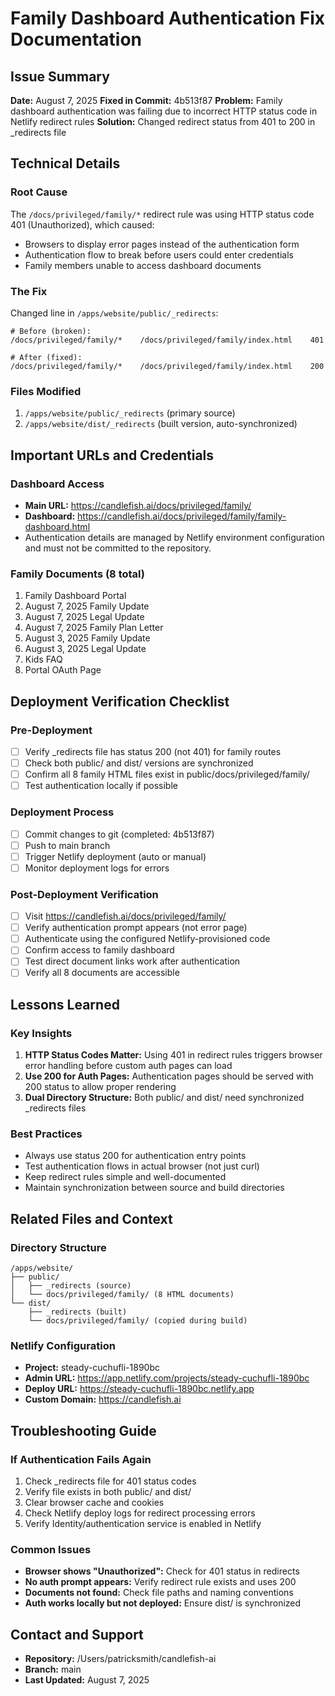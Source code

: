 # Family Dashboard Authentication Fix Documentation

## Issue Summary

**Date:** August 7, 2025
**Fixed in Commit:** 4b513f87
**Problem:** Family dashboard authentication was failing due to incorrect HTTP status code in Netlify redirect rules
**Solution:** Changed redirect status from 401 to 200 in _redirects file

## Technical Details

### Root Cause

The `/docs/privileged/family/*` redirect rule was using HTTP status code 401 (Unauthorized), which caused:

- Browsers to display error pages instead of the authentication form
- Authentication flow to break before users could enter credentials
- Family members unable to access dashboard documents

### The Fix

Changed line in `/apps/website/public/_redirects`:

```
# Before (broken):
/docs/privileged/family/*    /docs/privileged/family/index.html    401

# After (fixed):
/docs/privileged/family/*    /docs/privileged/family/index.html    200
```

### Files Modified

1. `/apps/website/public/_redirects` (primary source)
2. `/apps/website/dist/_redirects` (built version, auto-synchronized)

## Important URLs and Credentials

### Dashboard Access

- **Main URL:** <https://candlefish.ai/docs/privileged/family/>
- **Dashboard:** <https://candlefish.ai/docs/privileged/family/family-dashboard.html>
- Authentication details are managed by Netlify environment configuration and must not be committed to the repository.

### Family Documents (8 total)

1. Family Dashboard Portal
2. August 7, 2025 Family Update
3. August 7, 2025 Legal Update
4. August 7, 2025 Family Plan Letter
5. August 3, 2025 Family Update
6. August 3, 2025 Legal Update
7. Kids FAQ
8. Portal OAuth Page

## Deployment Verification Checklist

### Pre-Deployment

- [ ] Verify _redirects file has status 200 (not 401) for family routes
- [ ] Check both public/ and dist/ versions are synchronized
- [ ] Confirm all 8 family HTML files exist in public/docs/privileged/family/
- [ ] Test authentication locally if possible

### Deployment Process

- [ ] Commit changes to git (completed: 4b513f87)
- [ ] Push to main branch
- [ ] Trigger Netlify deployment (auto or manual)
- [ ] Monitor deployment logs for errors

### Post-Deployment Verification

- [ ] Visit <https://candlefish.ai/docs/privileged/family/>
- [ ] Verify authentication prompt appears (not error page)
- [ ] Authenticate using the configured Netlify-provisioned code
- [ ] Confirm access to family dashboard
- [ ] Test direct document links work after authentication
- [ ] Verify all 8 documents are accessible

## Lessons Learned

### Key Insights

1. **HTTP Status Codes Matter:** Using 401 in redirect rules triggers browser error handling before custom auth pages can load
2. **Use 200 for Auth Pages:** Authentication pages should be served with 200 status to allow proper rendering
3. **Dual Directory Structure:** Both public/ and dist/ need synchronized _redirects files

### Best Practices

- Always use status 200 for authentication entry points
- Test authentication flows in actual browser (not just curl)
- Keep redirect rules simple and well-documented
- Maintain synchronization between source and build directories

## Related Files and Context

### Directory Structure

```
/apps/website/
├── public/
│   ├── _redirects (source)
│   └── docs/privileged/family/ (8 HTML documents)
└── dist/
    ├── _redirects (built)
    └── docs/privileged/family/ (copied during build)
```

### Netlify Configuration

- **Project:** steady-cuchufli-1890bc
- **Admin URL:** <https://app.netlify.com/projects/steady-cuchufli-1890bc>
- **Deploy URL:** <https://steady-cuchufli-1890bc.netlify.app>
- **Custom Domain:** <https://candlefish.ai>

## Troubleshooting Guide

### If Authentication Fails Again

1. Check _redirects file for 401 status codes
2. Verify file exists in both public/ and dist/
3. Clear browser cache and cookies
4. Check Netlify deploy logs for redirect processing errors
5. Verify Identity/authentication service is enabled in Netlify

### Common Issues

- **Browser shows "Unauthorized":** Check for 401 status in redirects
- **No auth prompt appears:** Verify redirect rule exists and uses 200
- **Documents not found:** Check file paths and naming conventions
- **Auth works locally but not deployed:** Ensure dist/ is synchronized

## Contact and Support

- **Repository:** /Users/patricksmith/candlefish-ai
- **Branch:** main
- **Last Updated:** August 7, 2025
